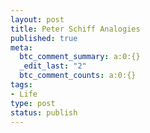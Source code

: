 ```yaml
--- 
layout: post
title: Peter Schiff Analogies
published: true
meta: 
  btc_comment_summary: a:0:{}
  _edit_last: "2"
  btc_comment_counts: a:0:{}
tags: 
- Life
type: post
status: publish
---
```


